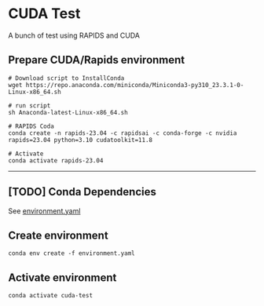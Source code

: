 # CUDA Test

A bunch of test using RAPIDS and CUDA

## Prepare CUDA/Rapids environment

``` shell
# Download script to InstallConda
wget https://repo.anaconda.com/miniconda/Miniconda3-py310_23.3.1-0-Linux-x86_64.sh

# run script
sh Anaconda-latest-Linux-x86_64.sh

# RAPIDS Coda
conda create -n rapids-23.04 -c rapidsai -c conda-forge -c nvidia rapids=23.04 python=3.10 cudatoolkit=11.8

# Activate
conda activate rapids-23.04

```

---
## [TODO] Conda Dependencies 

See [environment.yaml](./environment.yaml)

## Create environment 

    conda env create -f environment.yaml 

## Activate environment
    conda activate cuda-test